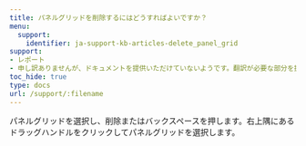 ```yaml
---
title: パネルグリッドを削除するにはどうすればよいですか？
menu:
  support:
    identifier: ja-support-kb-articles-delete_panel_grid
support:
- レポート
- 申し訳ありませんが、ドキュメントを提供いただけていないようです。翻訳が必要な部分を提供いただければ、すぐにお手伝いさせていただきます。
toc_hide: true
type: docs
url: /support/:filename
---
```


パネルグリッドを選択し、削除またはバックスペースを押します。右上隅にあるドラッグハンドルをクリックしてパネルグリッドを選択します。